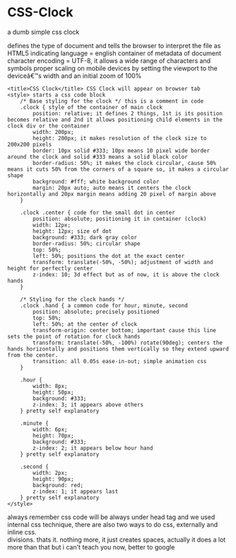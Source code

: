 # CSS-Clock
a dumb simple css clock
<!DOCTYPE html> defines the type of document and tells the browser to interpret the file as HTML5
<html lang="en"> indicating language = english

<head> container of metadata of document
    <meta charset="UTF-8"> character encoding = UTF-8, it allows a wide range of characters and symbols
    <meta name="viewport" content="width=device-width, initial-scale=1.0"> proper scaling on mobile devices by setting the viewport to the deviceâ€™s width and an initial zoom of 100%

    <title>CSS Clock</title> CSS Clock will appear on browser tab
    <style> starts a css code block
        /* Base styling for the clock */ this is a comment in code
        .clock { style of the container of main clock
            position: relative; it defines 2 things, 1st is its position becomes relative and 2nd it allows positioning child elements in the clock div or the container
            width: 200px;
            height: 200px; it makes resolution of the clock size to 200x200 pixels
            border: 10px solid #333; 10px means 10 pixel wide border around the clock and solid #333 means a solid black color
            border-radius: 50%; it makes the clock circular, cause 50% means it cuts 50% from the corners of a square so, it makes a circular shape
            background: #fff; white background color
            margin: 20px auto; auto means it centers the clock horizontally and 20px margin means adding 20 pixel of margin above
        }

        .clock .center { code for the small dot in center
            position: absolute; positioning it in container (clock)
            width: 12px;
            height: 12px; size of dot
            background: #333; dark gray color
            border-radius: 50%; circular shape
            top: 50%; 
            left: 50%; positions the dot at the exact center
            transform: translate(-50%, -50%); adjustment of width and height for perfectly center
            z-index: 10; 3d effect but as of now, it is above the clock hands
        }

        /* Styling for the clock hands */
        .clock .hand { a common code for hour, minute, second 
            position: absolute; precisely positioned
            top: 50%;
            left: 50%; at the center of clock
            transform-origin: center bottom; important cause this line sets the point of rotation for clock hands
            transform: translate(-50%, -100%) rotate(90deg); centers the hands horizontally and positions them vertically so they extend upward from the center.
            transition: all 0.05s ease-in-out; simple animation css
        }

        .hour {
            width: 8px;
            height: 50px;
            background: #333;
            z-index: 3; it appears above others
        } pretty self explanatory

        .minute {
            width: 6px;
            height: 70px;
            background: #333;
            z-index: 2; it appears below hour hand
        } pretty self explanatory

        .second {
            width: 2px;
            height: 90px;
            background: red;
            z-index: 1; it appears last 
        } pretty self explanatory
    </style>
</head>
 always remember css code will be always under head tag and we used internal css technique, there are also two ways to do css, externally and inline css.
<body>
    <div class="clock">
        <div class="center"></div>
        <div class="hand hour" id="hour"></div>
        <div class="hand minute" id="minute"></div>
        <div class="hand second" id="second"></div>
    </div>
divisions. thats it. nothing more, it just creates spaces, actually it does a lot more than that but i can't teach you now, better to google
    <script> javascript starts
        function updateClock() {  Defines a function to update the clock
            const now = new Date(); fetching current date and time
            const seconds = now.getSeconds(); the current seconds (0â€“59).
            const minutes = now.getMinutes(); the current minutes (0â€“59).
            const hours = now.getHours(); he current hour (0-23)
btw const means constant variables and these "now", "seconds", "minutes" and "hours" are just names of these variables like we did it in maths "let x be the time ronaldo jerk off by seeing messi"
            const secondDeg = seconds * 6; it is converting seconds to degrees by using this formula, 360 degrees / 60 seconds,  (360Â° Ã· 60 = 6Â° per second). 
            const minuteDeg = minutes * 6 + seconds * 0.1; same way to convert minutes to degrees, 6 degrees / minute + offset
            const hourDeg = hours * 30 + minutes * 0.5; again same way to convert seconds to degrees, 30 degrees / hour + offset
also again secondDeg, minuteDeg and hourDeg are just name of these const variables

            document.getElementById("second").style.transform = `translate(-50%, -100%) rotate(${secondDeg}deg)`;
            document.getElementById("minute").style.transform = `translate(-50%, -100%) rotate(${minuteDeg}deg)`;
            document.getElementById("hour").style.transform = `translate(-50%, -100%) rotate(${hourDeg}deg)`;
        }
these 3 lines are the backbone, so please give attention-
Selects an element by its ID (second, minute, or hour), which represents each clock hand.
Applies a transform style to position and rotate each hand.

The transform property has two parts: translate(-50%, -100%) and rotate(...).
	This translate part ensures that each clock hand starts from the center of the clock:

	translate(-50%, -100%): Adjusts the position of the hand.
		translate(-50%, -100%) centers the clock hand horizontally and vertically from the starting point. Hereâ€™s what each value does:
	-	50% (horizontal): Moves the hand left by 50% of its own width, centering it horizontally.
	-	100% (vertical): Moves the hand upward by 100% of its height, so the hand extends from the center upward, like an actual clock hand. This centering effect allows the rotate portion to pivot each hand correctly from the bottom center point.

The rotate function turns the hand to the correct angle based on the current time.
	Each clock hand has a calculated angle (secondDeg, minuteDeg, hourDeg), representing the rotation in degrees:

	${secondDeg}deg: The rotation angle for the second hand. secondDeg is calculated as seconds * 6, where each second adds 6 degrees (since 360Â° Ã· 60 seconds = 6Â°).
	${minuteDeg}deg: The rotation angle for the minute hand, which combines the minutes and seconds for gradual movement.
	${hourDeg}deg: The rotation angle for the hour hand, which combines the hour and minute values for gradual movement.
document.getElementById("second").style.transform = ... rotates the second hand to point to the correct second.
document.getElementById("minute").style.transform = ... rotates the minute hand to point to the correct minute.
document.getElementById("hour").style.transform = ... rotates the hour hand to point to the correct hour.

        setInterval(updateClock, 1000); Calls updateClock() every 1000 milliseconds = 1 second.
        updateClock(); Initial call to set correct time on load
    </script> script js ends here
</body> body end

</html> basically saying good bye :)
